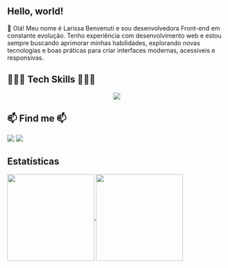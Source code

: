 ## Hello, world!
👋 Olá! Meu nome é Larissa Benvenuti e sou desenvolvedora Front-end em constante evolução. Tenho experiência com desenvolvimento web e estou sempre buscando aprimorar minhas habilidades, explorando novas tecnologias e boas práticas para criar interfaces modernas, acessíveis e responsivas.

## 👩🏻‍💻 Tech Skills 👩🏻‍💻
<div>
  <p align="center">
  <a href="https://skillicons.dev">
    <img src="https://skillicons.dev/icons?i=js,html,css,react,nextjs,ts,tailwind,styledcomponents,bootstrap,nodejs&theme=dark" />
  </a>
  </p>
</div>

## 📫 Find me 📫
<div>
<a href = "mailto:larissabenvenutia@gmail.com"><img loading="lazy" src="https://img.shields.io/badge/Gmail-D14836?style=for-the-badge&logo=gmail&logoColor=white" target="_blank"></a>
<a href="https://www.linkedin.com/in/larissabenvenuti" target="_blank"><img loading="lazy" src="https://img.shields.io/badge/-LinkedIn-%230077B5?style=for-the-badge&logo=linkedin&logoColor=white" target="_blank"></a>   
</div>


## Estatísticas

<a href="https://github.com/anuraghazra/github-readme-stats">
  <img height=200 align="center" src="https://github-readme-stats.vercel.app/api?username=larissabenvenuti&show_icons=true&theme=dracula" />
</a>
<a href="https://github.com/anuraghazra/convoychat">
  <img height=200 align="center" src="https://github-readme-stats.vercel.app/api/top-langs?username=larissabenvenuti&layout=compact&langs_count=8&card_width=320&show_icons=true&theme=dracula" />
</a>

